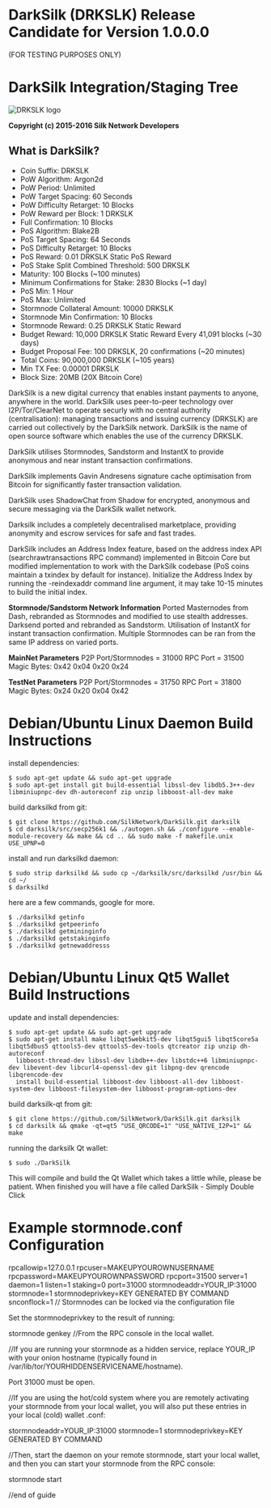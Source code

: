 # **DarkSilk (DRKSLK) Release Candidate for Version 1.0.0.0**

(FOR TESTING PURPOSES ONLY)

DarkSilk Integration/Staging Tree
================================
![DRKSLK logo](https://scontent-lhr3-1.xx.fbcdn.net/hphotos-xfa1/v/t1.0-9/12662013_621650008001168_4546399705491232237_n.png?oh=38604d9a10c0823ac6d7d51b9c2878c9&oe=573958C0)

**Copyright (c) 2015-2016 Silk Network Developers**

What is DarkSilk?
----------------
* Coin Suffix: DRKSLK
* PoW Algorithm: Argon2d
* PoW Period: Unlimited
* PoW Target Spacing: 60 Seconds
* PoW Difficulty Retarget: 10 Blocks
* PoW Reward per Block: 1 DRKSLK
* Full Confirmation: 10 Blocks
* PoS Algorithm: Blake2B
* PoS Target Spacing: 64 Seconds
* PoS Difficulty Retarget: 10 Blocks 
* PoS Reward: 0.01 DRKSLK Static PoS Reward
* PoS Stake Split Combined Threshold: 500 DRKSLK
* Maturity: 100 Blocks (~100 minutes)
* Minimum Confirmations for Stake: 2830 Blocks (~1 day)
* PoS Min: 1 Hour
* PoS Max: Unlimited
* Stormnode Collateral Amount: 10000 DRKSLK
* Stormnode Min Confirmation: 10 Blocks
* Stormnode Reward: 0.25 DRKSLK Static Reward
* Budget Reward: 10,000 DRKSLK Static Reward Every 41,091 blocks (~30 days)
* Budget Proposal Fee: 100 DRKSLK, 20 confirmations (~20 minutes)
* Total Coins: 90,000,000 DRKSLK (~105 years)
* Min TX Fee: 0.00001 DRKSLK
* Block Size: 20MB (20X Bitcoin Core)


DarkSilk is a new digital currency that enables instant payments to anyone, anywhere in the world. DarkSilk uses peer-to-peer technology over I2P/Tor/ClearNet to operate securly with no central authority (centralisation): managing transactions and issuing currency (DRKSLK) are carried out collectively by the DarkSilk network. DarkSilk is the name of open source software which enables the use of the currency DRKSLK.

DarkSilk utilises Stormnodes, Sandstorm and InstantX to provide anonymous and near instant transaction confirmations.

DarkSilk implements Gavin Andresens signature cache optimisation from Bitcoin for significantly faster transaction validation.

DarkSilk uses ShadowChat from Shadow for encrypted, anonymous and secure messaging via the DarkSilk wallet network.

Darksilk includes a completely decentralised marketplace, providing anonymity and escrow services for safe and fast trades.

DarkSilk includes an Address Index feature, based on the address index API (searchrawtransactions RPC command) implemented in Bitcoin Core but modified implementation to work with the DarkSilk codebase (PoS coins maintain a txindex by default for instance). Initialize the Address Index by running the -reindexaddr command line argument, it may take 10-15 minutes to build the initial index.




**Stormnode/Sandstorm Network Information**
Ported Masternodes from Dash, rebranded as Stormnodes and modified to use stealth addresses.
Darksend ported and rebranded as Sandstorm.
Utilisation of InstantX for instant transaction confirmation.
Multiple Stormnodes can be ran from the same IP address on varied ports.


**MainNet Parameters**
P2P Port/Stormnodes = 31000
RPC Port = 31500
Magic Bytes: 0x42 0x04 0x20 0x24


**TestNet Parameters**
P2P Port/Stormnodes = 31750
RPC Port = 31800
Magic Bytes: 0x24 0x20 0x04 0x42


Debian/Ubuntu Linux Daemon Build Instructions
================================================

install dependencies:

	$ sudo apt-get update && sudo apt-get upgrade
    $ sudo apt-get install git build-essential libssl-dev libdb5.3++-dev libminiupnpc-dev dh-autoreconf zip unzip libboost-all-dev make

build darksilkd from git:

    $ git clone https://github.com/SilkNetwork/DarkSilk.git darksilk
    $ cd darksilk/src/secp256k1 && ./autogen.sh && ./configure --enable-module-recovery && make && cd .. && sudo make -f makefile.unix USE_UPNP=0
   
install and run darksilkd daemon:

    $ sudo strip darksilkd && sudo cp ~/darksilk/src/darksilkd /usr/bin && cd ~/
    $ darksilkd

here are a few commands, google for more.

	$ ./darksilkd getinfo
	$ ./darksilkd getpeerinfo
    $ ./darksilkd getmininginfo
	$ ./darksilkd getstakinginfo
	$ ./darksilkd getnewaddresss
	

Debian/Ubuntu Linux Qt5 Wallet Build Instructions
================================================

update and install dependencies:

    $ sudo apt-get update && sudo apt-get upgrade
    $ sudo apt-get install make libqt5webkit5-dev libqt5gui5 libqt5core5a libqt5dbus5 qttools5-dev qttools5-dev-tools qtcreator zip unzip dh-autoreconf 
      libboost-thread-dev libssl-dev libdb++-dev libstdc++6 libminiupnpc-dev libevent-dev libcurl4-openssl-dev git libpng-dev qrencode libqrencode-dev 
      install build-essential libboost-dev libboost-all-dev libboost-system-dev libboost-filesystem-dev libboost-program-options-dev 

build darksilk-qt from git:

    $ git clone https://github.com/SilkNetwork/DarkSilk.git darksilk
    $ cd darksilk && qmake -qt=qt5 "USE_QRCODE=1" "USE_NATIVE_I2P=1" && make
 
running the darksilk Qt wallet:

	$ sudo ./DarkSilk
    
This will compile and build the Qt Wallet which takes a little while, please be patient.  When finished you will have a file called DarkSilk - Simply Double Click


Example stormnode.conf Configuration
===================================================

rpcallowip=127.0.0.1
rpcuser=MAKEUPYOUROWNUSERNAME
rpcpassword=MAKEUPYOUROWNPASSWORD
rpcport=31500
server=1
daemon=1
listen=1
staking=0
port=31000
stormnodeaddr=YOUR_IP:31000
stormnode=1
stormnodeprivkey=KEY GENERATED BY COMMAND
snconflock=1 // Stormnodes can be locked via the configuration file 


Set the stormnodeprivkey to the result of running:

stormnode genkey
//From the RPC console in the local wallet.

//If you are running your stormnode as a hidden service, replace YOUR_IP with your onion hostname (typically found in /var/lib/tor/YOURHIDDENSERVICENAME/hostname).

Port 31000 must be open.

//If you are using the hot/cold system where you are remotely activating your stormnode from your local wallet, you will also put these entries in your local (cold) wallet .conf:

stormnodeaddr=YOUR_IP:31000
stormnode=1
stormnodeprivkey=KEY GENERATED BY COMMAND

//Then, start the daemon on your remote stormnode, start your local wallet, and then you can start your stormnode from the RPC console:

stormnode start


//end of guide

